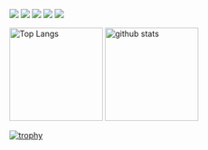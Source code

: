 
[![](https://raw.githubusercontent.com/yura7gi14/github-profile-summary-cards-example/master/profile-summary-card-output/moltack/0-profile-details.svg)](https://github.com/vn7n24fzkq/github-profile-summary-cards)
[![](https://raw.githubusercontent.com/yura7gi14/github-profile-summary-cards-example/master/profile-summary-card-output/moltack/1-repos-per-language.svg)](https://github.com/vn7n24fzkq/github-profile-summary-cards) [![](https://raw.githubusercontent.com/yura7gi14/github-profile-summary-cards-example/master/profile-summary-card-output/moltack/2-most-commit-language.svg)](https://github.com/vn7n24fzkq/github-profile-summary-cards)
[![](https://raw.githubusercontent.com/yura7gi14/github-profile-summary-cards-example/master/profile-summary-card-output/moltack/3-stats.svg)](https://github.com/vn7n24fzkq/github-profile-summary-cards) [![](https://raw.githubusercontent.com/yura7gi14/github-profile-summary-cards-example/master/profile-summary-card-output/moltack/4-productive-time.svg)](https://github.com/vn7n24fzkq/github-profile-summary-cards)


<p align="left"> 
  <img alt="Top Langs" height="165px" src="https://github-readme-stats.vercel.app/api/top-langs/?username=yura7gi14&layout=compact&theme=blueberry" />
  <img alt="github stats" height="165px" src="https://github-readme-stats.vercel.app/api?username=yura7gi14&theme=blueberry&show_icons=true" />
</p>

[![trophy](https://github-profile-trophy.vercel.app/?username=yura7gi14&theme=tokyonight&column=7)](https://github.com/ryo-ma/github-profile-trophy)
